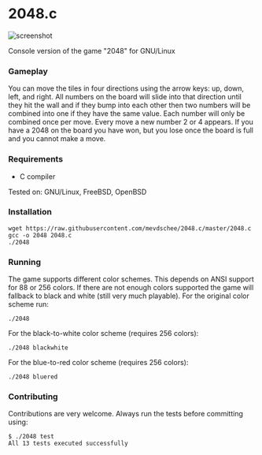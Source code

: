 2048.c
======

![screenshot](https://www.leaseweb.com/labs/wp-content/uploads/2014/03/20481.png)

Console version of the game "2048" for GNU/Linux

### Gameplay

You can move the tiles in four directions using the arrow keys: up, down, left, and right. All numbers on the board will slide into that direction until they hit the wall and if they bump into each other then two numbers will be combined into one if they have the same value. Each number will only be combined once per move. Every move a new number 2 or 4 appears. If you have a 2048 on the board you have won, but you lose once the board is full and you cannot make a move. 

### Requirements

- C compiler

Tested on: GNU/Linux, FreeBSD, OpenBSD

### Installation

```
wget https://raw.githubusercontent.com/mevdschee/2048.c/master/2048.c
gcc -o 2048 2048.c
./2048
```

### Running

The game supports different color schemes. This depends on ANSI support for 88 or 256 colors. If there are not enough colors supported the game will fallback to black and white (still very much playable). For the original color scheme run:

```
./2048
```
For the black-to-white color scheme (requires 256 colors):

```
./2048 blackwhite
```

For the blue-to-red color scheme (requires 256 colors):

```
./2048 bluered
```

### Contributing

Contributions are very welcome. Always run the tests before committing using:

```
$ ./2048 test
All 13 tests executed successfully
```
